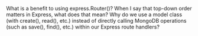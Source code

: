 What is a benefit to using express.Router()?
When I say that top-down order matters in Express, what does that mean?
Why do we use a model class (with create(), read(), etc.) instead of directly calling MongoDB operations (such as save(), find(), etc.) within our Express route handlers?
